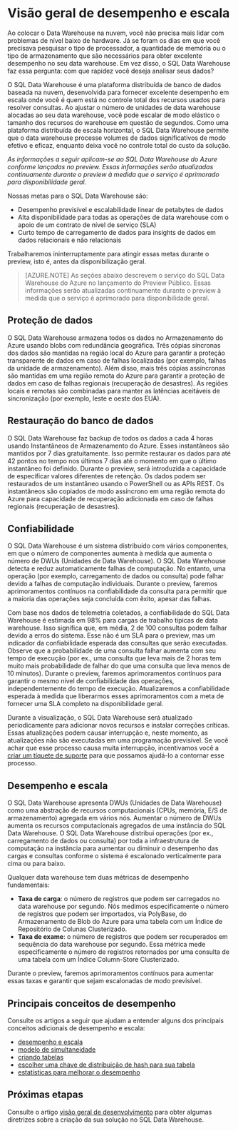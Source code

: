 <properties
   pageTitle="Visão geral de desempenho e escala | Microsoft Azure"
   description="Introdução aos recursos de desempenho e escala do SQL Data Warehouse."
   services="sql-data-warehouse"
   documentationCenter="NA"
   authors="TwoUnder"
   manager="barbkess"
   editor=""/>

<tags
   ms.service="sql-data-warehouse"
   ms.devlang="NA"
   ms.topic="article"
   ms.tgt_pltfrm="NA"
   ms.workload="data-services"
   ms.date="03/03/2016"
   ms.author="mausher;barbkess;jrj;nicw;sonyama"/>

# Visão geral de desempenho e escala
Ao colocar o Data Warehouse na nuvem, você não precisa mais lidar com problemas de nível baixo de hardware. Já se foram os dias em que você precisava pesquisar o tipo de processador, a quantidade de memória ou o tipo de armazenamento que são necessários para obter excelente desempenho no seu data warehouse. Em vez disso, o SQL Data Warehouse faz essa pergunta: com que rapidez você deseja analisar seus dados?

O SQL Data Warehouse é uma plataforma distribuída de banco de dados baseada na nuvem, desenvolvida para fornecer excelente desempenho em escala onde você é quem está no controle total dos recursos usados para resolver consultas. Ao ajustar o número de unidades de data warehouse alocadas ao seu data warehouse, você pode escalar de modo elástico o tamanho dos recursos do warehouse em questão de segundos. Como uma plataforma distribuída de escala horizontal, o SQL Data Warehouse permite que o data warehouse processe volumes de dados significativos de modo efetivo e eficaz, enquanto deixa você no controle total do custo da solução.

*As informações a seguir aplicam-se ao SQL Data Warehouse do Azure conforme lançadas no preview. Essas informações serão atualizadas continuamente durante o preview à medida que o serviço é aprimorado para disponibilidade geral.*

Nossas metas para o SQL Data Warehouse são:
-	Desempenho previsível e escalabilidade linear de petabytes de dados
-	Alta disponibilidade para todas as operações de data warehouse com o apoio de um contrato de nível de serviço (SLA)
-	Curto tempo de carregamento de dados para insights de dados em dados relacionais e não relacionais

Trabalharemos ininterruptamente para atingir essas metas durante o preview, isto é, antes da disponibilização geral.

>[AZURE.NOTE] As seções abaixo descrevem o serviço do SQL Data Warehouse do Azure no lançamento do Preview Público. Essas informações serão atualizadas continuamente durante o preview à medida que o serviço é aprimorado para disponibilidade geral.

## Proteção de dados
O SQL Data Warehouse armazena todos os dados no Armazenamento do Azure usando blobs com redundância geográfica. Três cópias síncronas dos dados são mantidas na região local do Azure para garantir a proteção transparente de dados em caso de falhas localizadas (por exemplo, falhas da unidade de armazenamento). Além disso, mais três cópias assíncronas são mantidas em uma região remota do Azure para garantir a proteção de dados em caso de falhas regionais (recuperação de desastres). As regiões locais e remotas são combinadas para manter as latências aceitáveis de sincronização (por exemplo, leste e oeste dos EUA).

## Restauração do banco de dados
O SQL Data Warehouse faz backup de todos os dados a cada 4 horas usando Instantâneos de Armazenamento do Azure. Esses instantâneos são mantidos por 7 dias gratuitamente. Isso permite restaurar os dados para até 42 pontos no tempo nos últimos 7 dias até o momento em que o último instantâneo foi definido. Durante o preview, será introduzida a capacidade de especificar valores diferentes de retenção. Os dados podem ser restaurados de um instantâneo usando o PowerShell ou as APIs REST. Os instantâneos são copiados de modo assíncrono em uma região remota do Azure para capacidade de recuperação adicionada em caso de falhas regionais (recuperação de desastres).

## Confiabilidade
O SQL Data Warehouse é um sistema distribuído com vários componentes, em que o número de componentes aumenta à medida que aumenta o número de DWUs (Unidades de Data Warehouse). O SQL Data Warehouse detecta e reduz automaticamente falhas de computação. No entanto, uma operação (por exemplo, carregamento de dados ou consulta) pode falhar devido a falhas de computação individuais. Durante o preview, faremos aprimoramentos contínuos na confiabilidade da consulta para permitir que a maioria das operações seja concluída com êxito, apesar das falhas.

Com base nos dados de telemetria coletados, a confiabilidade do SQL Data Warehouse é estimada em 98% para cargas de trabalho típicas de data warehouse. Isso significa que, em média, 2 de 100 consultas podem falhar devido a erros do sistema. Esse não é um SLA para o preview, mas um indicador da confiabilidade esperada das consultas que serão executadas. Observe que a probabilidade de uma consulta falhar aumenta com seu tempo de execução (por ex., uma consulta que leva mais de 2 horas tem muito mais probabilidade de falhar do que uma consulta que leva menos de 10 minutos). Durante o preview, faremos aprimoramentos contínuos para garantir o mesmo nível de confiabilidade das operações, independentemente do tempo de execução. Atualizaremos a confiabilidade esperada à medida que liberarmos esses aprimoramentos com a meta de fornecer uma SLA completo na disponibilidade geral.

Durante a visualização, o SQL Data Warehouse será atualizado periodicamente para adicionar novos recursos e instalar correções críticas. Essas atualizações podem causar interrupção e, neste momento, as atualizações não são executadas em uma programação previsível. Se você achar que esse processo causa muita interrupção, incentivamos você a [criar um tíquete de suporte][] para que possamos ajudá-lo a contornar esse processo.

## Desempenho e escala
O SQL Data Warehouse apresenta DWUs (Unidades de Data Warehouse) como uma abstração de recursos computacionais (CPUs, memória, E/S de armazenamento) agregada em vários nós. Aumentar o número de DWUs aumenta os recursos computacionais agregados de uma instância do SQL Data Warehouse. O SQL Data Warehouse distribui operações (por ex., carregamento de dados ou consulta) por toda a infraestrutura de computação na instância para aumentar ou diminuir o desempenho das cargas e consultas conforme o sistema é escalonado verticalmente para cima ou para baixo.

Qualquer data warehouse tem duas métricas de desempenho fundamentais:
- **Taxa de carga**: o número de registros que podem ser carregados no data warehouse por segundo. Nós medimos especificamente o número de registros que podem ser importados, via PolyBase, do Armazenamento de Blob do Azure para uma tabela com um Índice de Repositório de Colunas Clusterizado.
- **Taxa de exame**: o número de registros que podem ser recuperados em sequência do data warehouse por segundo. Essa métrica mede especificamente o número de registros retornados por uma consulta de uma tabela com um Índice Column-Store Clusterizado.

Durante o preview, faremos aprimoramentos contínuos para aumentar essas taxas e garantir que sejam escalonadas de modo previsível.

## Principais conceitos de desempenho

Consulte os artigos a seguir que ajudam a entender alguns dos principais conceitos adicionais de desempenho e escala:

- [desempenho e escala][]
- [modelo de simultaneidade][]
- [criando tabelas][]
- [escolher uma chave de distribuição de hash para sua tabela][]
- [estatísticas para melhorar o desempenho][]

## Próximas etapas
Consulte o artigo [visão geral de desenvolvimento][] para obter algumas diretrizes sobre a criação da sua solução no SQL Data Warehouse.

<!--Image references-->

<!--Article references-->

[desempenho e escala]: sql-data-warehouse-performance-scale.md
[modelo de simultaneidade]: sql-data-warehouse-develop-concurrency.md
[criando tabelas]: sql-data-warehouse-develop-table-design.md
[escolher uma chave de distribuição de hash para sua tabela]: sql-data-warehouse-develop-hash-distribution-key.md
[estatísticas para melhorar o desempenho]: sql-data-warehouse-develop-statistics.md
[visão geral de desenvolvimento]: sql-data-warehouse-overview-develop.md
[criar um tíquete de suporte]: sql-data-warehouse-get-started-create-support-ticket.md

<!--MSDN references-->

<!--Other web references-->

<!---HONumber=AcomDC_0309_2016-->
